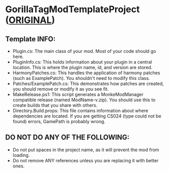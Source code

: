 # GorillaTagModTemplateProject ([ORIGINAL](https://github.com/Graicc/GorillaTagModTemplate))

## Template INFO:
- Plugin.cs: The main class of your mod. Most of your code should go here.
- PluginInfo.cs: This holds information about your plugin in a central location. This is where the plugin name, id, and version are stored.
- HarmonyPatches.cs: This handles the application of harmony patches (such as ExamplePatch). You shouldn't need to modify this class.
- Patches/ExamplePatch.cs: This demonstrates how patches are created, you should remove or modify it as you see fit.
- MakeRelease.ps1: This script generates a MonkeModManager compatible release (named ModName-v.zip). You should use this to create builds that you share with others.
- Directory.Build.props: This file contains information about where dependencies are located. If you are getting CS024 (type could not be found) errors, GamePath is probably wrong.

## DO NOT DO ANY OF THE FOLLOWING:
- Do not put spaces in the project name, as it will prevent the mod from loading.
- Do not remove ANY references unless you are replacing it with better ones.

